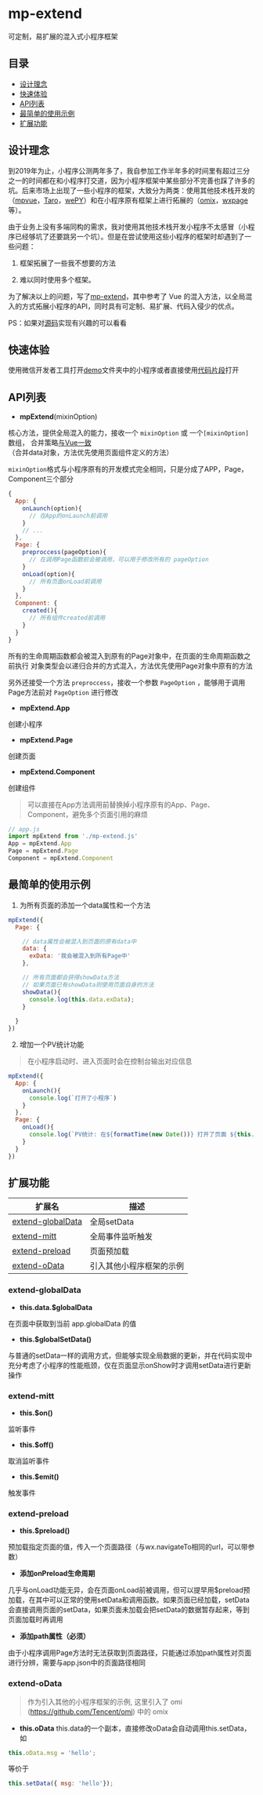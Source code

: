 # mp-extend

可定制，易扩展的混入式小程序框架

## 目录 ##

- [设计理念](#设计理念) 
- [快速体验](#快速体验)
- [API列表](#API列表)
- [最简单的使用示例](#最简单的使用示例)
- [扩展功能](#扩展功能)

## 设计理念 ##

到2019年为止，小程序公测两年多了，我自参加工作半年多的时间里有超过三分之一的时间都在和小程序打交道，因为小程序框架中某些部分不完善也踩了许多的坑。后来市场上出现了一些小程序的框架，大致分为两类：使用其他技术栈开发的（[mpvue](https://github.com/Meituan-Dianping/mpvue)，[Taro](https://github.com/NervJS/taro)，[wePY](https://github.com/Tencent/wepy)）和在小程序原有框架上进行拓展的（[omix](https://github.com/Tencent/omi/tree/master/packages/omix)，[wxpage](https://github.com/Tencent/wepy)等）。

由于业务上没有多端同构的需求，我对使用其他技术栈开发小程序不太感冒（小程序已经够坑了还要跳另一个坑）。但是在尝试使用这些小程序的框架时却遇到了一些问题：

1. 框架拓展了一些我不想要的方法

2. 难以同时使用多个框架。

为了解决以上的问题，写了[mp-extend](https://github.com/WozHuang/mp-extend)，其中参考了 Vue 的混入方法，以全局混入的方式拓展小程序的API，同时具有可定制、易扩展、代码入侵少的优点。

PS：如果对[源码](https://github.com/WozHuang/mp-extend/blob/master/demo/mp-extend/mp-extend.js)实现有兴趣的可以看看

## 快速体验 ##

使用微信开发者工具打开[demo](https://github.com/WozHuang/mp-extend/tree/master/demo)文件夹中的小程序或者直接使用[代码片段](https://developers.weixin.qq.com/s/7L912tmV7a6P)打开

## API列表 ##

- **mpExtend**(mixinOption)

核心方法，提供全局混入的能力，接收一个 `mixinOption` 或 一个`[mixinOption]` 数组，
合并策略[与Vue一致](https://cn.vuejs.org/v2/guide/mixins.html#%E9%80%89%E9%A1%B9%E5%90%88%E5%B9%B6)（合并data对象，方法优先使用页面组件定义的方法）

`mixinOption`格式与小程序原有的开发模式完全相同，只是分成了APP，Page，Component三个部分

```js
{
  App: {
    onLaunch(option){
      // 在App的onLaunch前调用
    }
    // ...
  },
  Page: {
    preproccess(pageOption){
      // 在调用Page函数前会被调用，可以用于修改所有的 pageOption
    }
    onLoad(option){
      // 所有页面onLoad前调用
    }
  },
  Component: {
    created(){
      // 所有组件created前调用
    }
  }
}
```

所有的生命周期函数都会被混入到原有的Page对象中，在页面的生命周期函数之前执行
对象类型会以递归合并的方式混入，方法优先使用Page对象中原有的方法

另外还接受一个方法 `preproccess`，接收一个参数 `PageOption` ，能够用于调用Page方法前对 `PageOption` 进行修改
	
- **mpExtend.App**

创建小程序

- **mpExtend.Page**

创建页面

- **mpExtend.Component**

创建组件

> 可以直接在App方法调用前替换掉小程序原有的App、Page、Component，避免多个页面引用的麻烦

```js
// app.js
import mpExtend from './mp-extend.js'
App = mpExtend.App
Page = mpExtend.Page
Component = mpExtend.Component
```

## 最简单的使用示例 ##

1. 为所有页面的添加一个data属性和一个方法

```js
mpExtend({
  Page: {

    // data属性会被混入到页面的原有data中
    data: {
      exData: '我会被混入到所有Page中'
    },

    // 所有页面都会获得showData方法
    // 如果页面已有showData则使用页面自身的方法
    showData(){
      console.log(this.data.exData);
    }
    
  }
})
```

2. 增加一个PV统计功能

> 在小程序启动时、进入页面时会在控制台输出对应信息

```js
mpExtend({
  App: {
    onLaunch(){
      console.log(`打开了小程序`)
    }
  },
  Page: {
    onLoad(){
      console.log(`PV统计: 在${formatTime(new Date())} 打开了页面 ${this.__route__}`)
    }
  }
})
```

## 扩展功能 ##

| **扩展名**| **描述**|
| ------------------------------- | ----------------------------------- |
| [extend-globalData](#extend-globalData)| 全局setData |
| [extend-mitt](#extend-mitt)| 全局事件监听触发 |
| [extend-preload](#extend-preload)| 页面预加载 |
| [extend-oData](#extend-oData)| 引入其他小程序框架的示例 |

### extend-globalData ###

- **this.data.$globalData**

在页面中获取到当前 app.globalData 的值

- **this.$globalSetData()**

与普通的setData一样的调用方式，但能够实现全局数据的更新，并在代码实现中充分考虑了小程序的性能瓶颈，仅在页面显示onShow时才调用setData进行更新操作

### extend-mitt ###

- **this.$on()**

监听事件

- **this.$off()**

取消监听事件

- **this.$emit()**

触发事件

### extend-preload ###

- **this.$preload()**

预加载指定页面的值，传入一个页面路径（与wx.navigateTo相同的url，可以带参数）

- **添加onPreload生命周期**

几乎与onLoad功能无异，会在页面onLoad前被调用，但可以提早用$preload预加载，在其中可以正常的使用setData和调用函数。如果页面已经加载，setData会直接调用页面的setData，如果页面未加载会把setData的数据暂存起来，等到页面加载时再调用

- **添加path属性（必须）**

由于小程序调用Page方法时无法获取到页面路径，只能通过添加path属性对页面进行分辨，需要与app.json中的页面路径相同

### extend-oData ###

> 作为引入其他的小程序框架的示例, 这里引入了 omi (https://github.com/Tencent/omi) 中的 omix

- **this.oData**
this.data的一个副本，直接修改oData会自动调用this.setData，如 

```js
this.oData.msg = 'hello';
```
	
等价于
	
```js
this.setData({ msg: 'hello'});
```